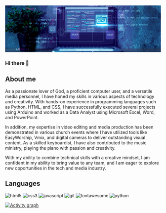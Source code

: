 ![](./assets/banner1.png)

### Hi there 👋

## About me
As a passionate lover of God, a proficient computer user, and a versatile media personnel, I have honed my skills in various aspects of technology and creativity. With hands-on experience in programming languages such as Python, HTML, and CSS, I have successfully executed several projects using Arduino and worked as a Data Analyst using Microsoft Excel, Word, and PowerPoint.

In addition, my expertise in video editing and media production has been demonstrated in various church events where I have utilized tools like EasyWorship, Vmix, and digital cameras to deliver outstanding visual content. As a skilled keyboardist, I have also contributed to the music ministry, playing the piano with passion and creativity.

With my ability to combine technical skills with a creative mindset, I am confident in my ability to bring value to any team, and I am eager to explore new opportunities in the tech and media industry.

## Languages
![html5](https://img.shields.io/badge/HTML5-E34F26?style=for-the-badge&logo=html5&logoColor=white)
![css3](https://img.shields.io/badge/CSS3-1572B6?style=for-the-badge&logo=css3&logoColor=white)
![javascript](https://img.shields.io/badge/JavaScript-323330?style=for-the-badge&logo=javascript&logoColor=F7DF1E)
![git](https://img.shields.io/badge/Git-F05032?style=for-the-badge&logo=git&logoColor=white)
![fontawesome](https://img.shields.io/badge/Font_Awesome-339AF0?style=for-the-badge&logo=fontawesome&logoColor=white)
![python](https://img.shields.io/badge/python-339AF0?style=for-the-badge&logo=python&logoColor=white)

[![Activity graph](https://github-readme-activity-graph.vercel.app/graph?username=josephadoga&theme=react-dark&hide_border=true)](https://github.com/ashutosh00710/github-readme-activity-graph)



<!--
**josephadoga/josephadoga** is a ✨ _special_ ✨ repository because its `README.md` (this file) appears on your GitHub profile.

Here are some ideas to get you started:

- 🔭 I’m currently working on ...
- 🌱 I’m currently learning ...
- 👯 I’m looking to collaborate on ...
- 🤔 I’m looking for help with ...
- 💬 Ask me about ...
- 📫 How to reach me: ...
- 😄 Pronouns: ...
- ⚡ Fun fact: ...
-->
